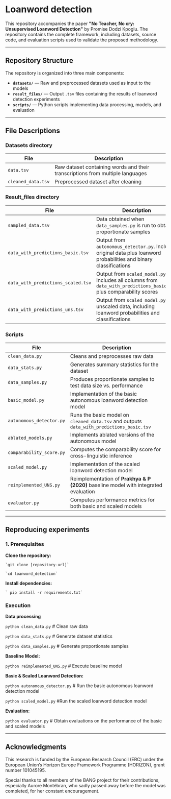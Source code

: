 # Loanword detection

This repository accompanies the paper **"No Teacher, No cry: Unsupervised Loanword Detection"** by Promise Dodzi Kpoglu. The repository contains the complete  framework, including datasets, source code, and evaluation scripts used to validate the proposed methodology.

---

## Repository Structure

The repository is organized into three main components:

- **`datasets/`** — Raw and preprocessed datasets used as input to the models  
- **`result_files/`** — Output `.tsv` files containing the results of loanword detection experiments  
- **`scripts/`** — Python scripts implementing data processing, models, and evaluation

---

## File Descriptions

### Datasets directory 

| File | Description |
|------|-------------|
| `data.tsv` | Raw dataset containing words and their transcriptions from multiple languages |
| `cleaned_data.tsv` | Preprocessed dataset after cleaning |

### Result_files directory

| File | Description |
|------|-------------|
| `sampled_data.tsv` | Data obtained when `data_samples.py` is run to obtain proportionate samples|
| `data_with_predictions_basic.tsv` | Output from `autonomous_detector.py`. Includes original data plus loanword probabilities and binary classifications |
| `data_with_predictions_scaled.tsv` | Output from `scaled_model.py`. Includes all columns from `data_with_predictions_basic.tsv` plus comparability scores |
| `data_with_predictions_uns.tsv` | Output from `scaled_model.py` on unscaled data, including loanword probabilities and classifications |


### Scripts

| File | Description |
|------|-------------|
| `clean_data.py` | Cleans and preprocesses raw data |
| `data_stats.py` | Generates summary statistics for the dataset |
| `data_samples.py` | Produces proportionate samples to test data size vs. performance |
| `basic_model.py` | Implementation of the basic autonomous loanword detection model |
| `autonomous_detector.py` | Runs the basic model on `cleaned_data.tsv` and outputs `data_with_predictions_basic.tsv` |
| `ablated_models.py` | Implements ablated versions of the autonomous model |
| `comparability_score.py` | Computes the comparability score for cross-linguistic inference |
| `scaled_model.py` | Implementation of the scaled loanword detection model |
| `reimplemented_UNS.py` | Reimplementation of **Prakhya & P (2020)** baseline model with integrated evaluation |
| `evaluator.py` | Computes performance metrics for both basic and scaled models |

---

## Reproducing experiments

### 1. Prerequisites

  **Clone the repository:**
   
    `git clone [repository-url]`
    
    `cd loanword_detection`

 **Install dependencies:**
   
    ` pip install -r requirements.txt` 


### Execution
**Data processing**

`python clean_data.py`        # Clean raw data

`python data_stats.py`   # Generate dataset statistics 

`python data_samples.py`   # Generate proportionate samples

**Baseline Model:**

`python reimplemented_UNS.py`        # Execute baseline model

**Basic  & Scaled Loanword Detection:**

`python autonomous_detector.py`  # Run the basic autonomous loanword detection model

`python scaled_model.py`            #Run the scaled loanword detection model

**Evaluation:**

`python evaluator.py`  # Obtain evaluations on the performance of the basic and scaled models

---
## Acknowledgments
This research is funded by the European Research Council (ERC) under the European Union’s Horizon Europe Framework Programme (HORIZON), grant number 101045195.

Special thanks to all members of the BANG project for their contributions, especially Aurore Montébran, who sadly passed away before the model was completed, for her constant encouragement.
